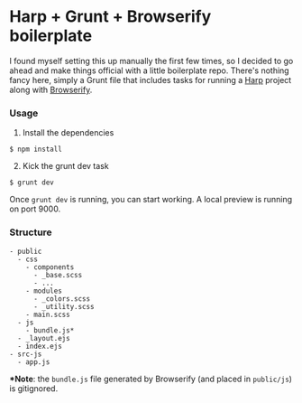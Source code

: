 # Harp + Grunt + Browserify boilerplate

I found myself setting this up manually the first few times, so I decided to go ahead and make things official with a little
boilerplate repo. There's nothing fancy here, simply a Grunt file that includes tasks for running a [Harp](http://harpjs.com)
project along with [Browserify](http://browserify.com).

### Usage

1. Install the dependencies

  ```
  $ npm install
  ```

2. Kick the grunt dev task

  ```
  $ grunt dev
  ```

Once `grunt dev` is running, you can start working. A local preview is running on port 9000.

### Structure

```
- public
  - css
    - components
      - _base.scss
      - ...
    - modules
      - _colors.scss
      - _utility.scss
    - main.scss
  - js
    - bundle.js*
  - _layout.ejs
  - index.ejs
- src-js
  - app.js
```

**\*Note**: the `bundle.js` file generated by Browserify (and placed in `public/js`) is gitignored.
